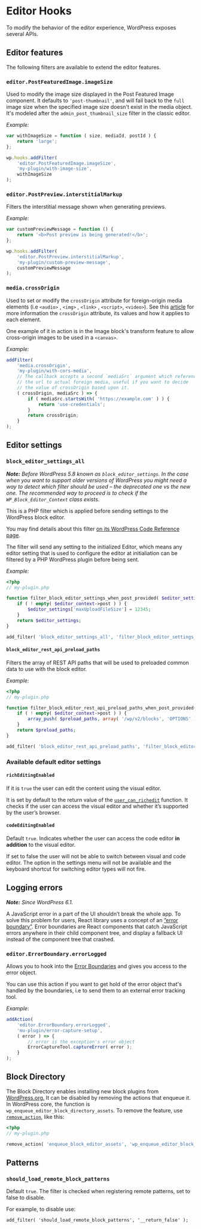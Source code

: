 # Editor Hooks

To modify the behavior of the editor experience, WordPress exposes several APIs.

## Editor features

The following filters are available to extend the editor features.

### `editor.PostFeaturedImage.imageSize`

Used to modify the image size displayed in the Post Featured Image component. It defaults to `'post-thumbnail'`, and will fail back to the `full` image size when the specified image size doesn't exist in the media object. It's modeled after the `admin_post_thumbnail_size` filter in the classic editor.

_Example:_

```js
var withImageSize = function ( size, mediaId, postId ) {
	return 'large';
};

wp.hooks.addFilter(
	'editor.PostFeaturedImage.imageSize',
	'my-plugin/with-image-size',
	withImageSize
);
```

### `editor.PostPreview.interstitialMarkup`

Filters the interstitial message shown when generating previews.

_Example:_

```js
var customPreviewMessage = function () {
	return '<b>Post preview is being generated!</b>';
};

wp.hooks.addFilter(
	'editor.PostPreview.interstitialMarkup',
	'my-plugin/custom-preview-message',
	customPreviewMessage
);
```

### `media.crossOrigin`

Used to set or modify the `crossOrigin` attribute for foreign-origin media elements (i.e `<audio>` , `<img>` , `<link>` , `<script>`, `<video>`). See this [article](https://developer.mozilla.org/en-US/docs/Web/HTML/Attributes/crossorigin) for more information the `crossOrigin` attribute, its values and how it applies to each element.

One example of it in action is in the Image block's transform feature to allow cross-origin images to be used in a `<canvas>`.

_Example:_

```js
addFilter(
	'media.crossOrigin',
	'my-plugin/with-cors-media',
	// The callback accepts a second `mediaSrc` argument which references
	// the url to actual foreign media, useful if you want to decide
	// the value of crossOrigin based upon it.
	( crossOrigin, mediaSrc ) => {
		if ( mediaSrc.startsWith( 'https://example.com' ) ) {
			return 'use-credentials';
		}
		return crossOrigin;
	}
);
```

## Editor settings

### `block_editor_settings_all`

_**Note:** Before WordPress 5.8 known as `block_editor_settings`. In the case when you want to support older versions of WordPress you might need a way to detect which filter should be used – the deprecated one vs the new one. The recommended way to proceed is to check if the `WP_Block_Editor_Context` class exists._

This is a PHP filter which is applied before sending settings to the WordPress block editor.

You may find details about this filter [on its WordPress Code Reference page](https://developer.wordpress.org/reference/hooks/block_editor_settings_all/).

The filter will send any setting to the initialized Editor, which means any editor setting that is used to configure the editor at initialiation can be filtered by a PHP WordPress plugin before being sent.

_Example:_

```php
<?php
// my-plugin.php

function filter_block_editor_settings_when_post_provided( $editor_settings, $editor_context ) {
	if ( ! empty( $editor_context->post ) ) {
		$editor_settings['maxUploadFileSize'] = 12345;
	}
	return $editor_settings;
}

add_filter( 'block_editor_settings_all', 'filter_block_editor_settings_when_post_provided', 10, 2 );
```

#### `block_editor_rest_api_preload_paths`

Filters the array of REST API paths that will be used to preloaded common data to use with the block editor.

_Example:_

```php
<?php
// my-plugin.php

function filter_block_editor_rest_api_preload_paths_when_post_provided( $preload_paths, $editor_context ) {
	if ( ! empty( $editor_context->post ) ) {
		array_push( $preload_paths, array( '/wp/v2/blocks', 'OPTIONS' ) );
	}
	return $preload_paths;
}

add_filter( 'block_editor_rest_api_preload_paths', 'filter_block_editor_rest_api_preload_paths_when_post_provided', 10, 2 );
```

### Available default editor settings

#### `richEditingEnabled`

If it is `true` the user can edit the content using the visual editor.

It is set by default to the return value of the [`user_can_richedit`](https://developer.wordpress.org/reference/functions/user_can_richedit/) function. It checks if the user can access the visual editor and whether it’s supported by the user’s browser.

#### `codeEditingEnabled`

Default `true`. Indicates whether the user can access the code editor **in addition** to the visual editor.

If set to false the user will not be able to switch between visual and code editor. The option in the settings menu will not be available and the keyboard shortcut for switching editor types will not fire.

## Logging errors

_**Note:** Since WordPress 6.1._

A JavaScript error in a part of the UI shouldn’t break the whole app. To solve this problem for users, React library uses a concept of an [“error boundary”](https://reactjs.org/docs/error-boundaries.html). Error boundaries are React components that catch JavaScript errors anywhere in their child component tree, and display a fallback UI instead of the component tree that crashed.

### `editor.ErrorBoundary.errorLogged`

Allows you to hook into the [Error Boundaries](https://reactjs.org/docs/error-boundaries.html) and gives you access to the error object.

You can use this action if you want to get hold of the error object that's handled by the boundaries, i.e to send them to an external error tracking tool.

_Example_:

```js
addAction(
	'editor.ErrorBoundary.errorLogged',
	'mu-plugin/error-capture-setup',
	( error ) => {
		// error is the exception's error object
		ErrorCaptureTool.captureError( error );
	}
);
```

## Block Directory

The Block Directory enables installing new block plugins from [WordPress.org.](https://wordpress.org/plugins/browse/block/) It can be disabled by removing the actions that enqueue it. In WordPress core, the function is `wp_enqueue_editor_block_directory_assets`. To remove the feature, use [`remove_action`,](https://developer.wordpress.org/reference/functions/remove_action/) like this:

```php
<?php
// my-plugin.php

remove_action( 'enqueue_block_editor_assets', 'wp_enqueue_editor_block_directory_assets' );
```

## Patterns

### `should_load_remote_block_patterns`

Default `true`. The filter is checked when registering remote patterns, set to false to disable.

For example, to disable use:

```
add_filter( 'should_load_remote_block_patterns', '__return_false' );
```
